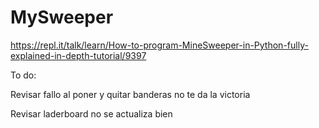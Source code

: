 # MySweeper

https://repl.it/talk/learn/How-to-program-MineSweeper-in-Python-fully-explained-in-depth-tutorial/9397

To do:

Revisar fallo al poner y quitar banderas no te da la victoria

Revisar laderboard no se actualiza bien